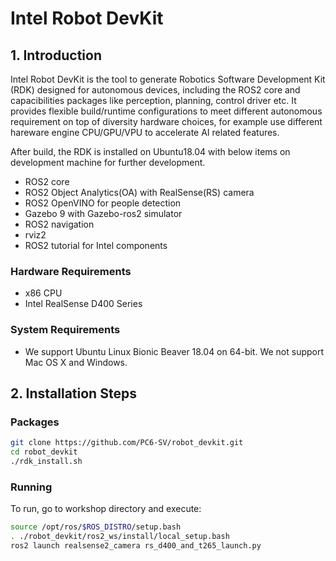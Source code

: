 # Intel Robot DevKit

## 1. Introduction
Intel Robot DevKit is the tool to generate Robotics Software Development Kit (RDK) designed for autonomous devices, including the ROS2 core and capacibilities packages like perception, planning, control driver etc. It provides flexible build/runtime configurations to meet different autonomous requirement on top of diversity hardware choices, for example use different hareware engine CPU/GPU/VPU to accelerate AI related features.

After build, the RDK is installed on Ubuntu18.04 with below items on development machine for further development.
* ROS2 core
* ROS2 Object Analytics(OA) with RealSense(RS) camera
* ROS2 OpenVINO for people detection
* Gazebo 9 with Gazebo-ros2 simulator
* ROS2 navigation
* rviz2
* ROS2 tutorial for Intel components

### Hardware Requirements
* x86 CPU
* Intel RealSense D400 Series

### System Requirements
* We support Ubuntu Linux Bionic Beaver 18.04 on 64-bit. We not support Mac OS X and Windows.

## 2. Installation Steps
### Packages
```bash
git clone https://github.com/PC6-SV/robot_devkit.git
cd robot_devkit
./rdk_install.sh
```

### Running
To run, go to workshop directory and execute:
```bash
source /opt/ros/$ROS_DISTRO/setup.bash
. ./robot_devkit/ros2_ws/install/local_setup.bash
ros2 launch realsense2_camera rs_d400_and_t265_launch.py
```
